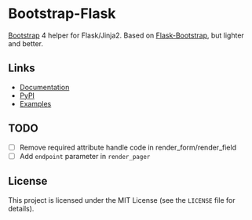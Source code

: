 # Bootstrap-Flask

[Bootstrap](https://getbootstrap.com) 4 helper for Flask/Jinja2.
Based on [Flask-Bootstrap](https://github.com/mbr/flask-bootstrap),
but lighter and better.

## Links
* [Documentation](https://bootstrap-flask.readthedocs.io/en/latest/)
* [PyPI](https://pypi.org/project/Bootstrap-Flask/)
* [Examples](https://github.com/greyli/bootstrap-flask/tree/master/examples)

## TODO

- [ ] Remove required attribute handle code in render_form/render_field
- [ ] Add `endpoint` parameter in `render_pager`

## License

This project is licensed under the MIT License (see the
`LICENSE` file for details).